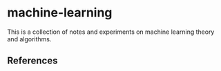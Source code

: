 # machine-learning

This is a collection of notes and experiments on machine learning theory and algorithms.



## References 

```{bibliography}
```